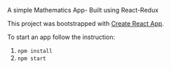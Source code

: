 A simple Mathematics App- Built using React-Redux

This project was bootstrapped with [Create React App](https://github.com/facebookincubator/create-react-app).

To start an app follow the instruction:

1) `npm install`
2) `npm start`




